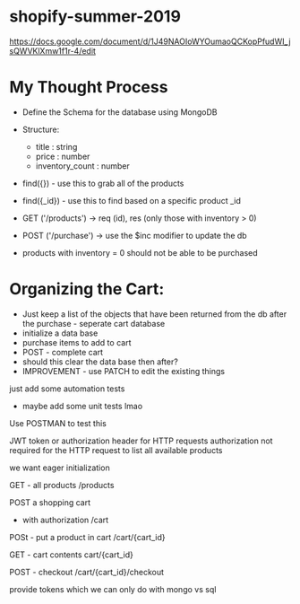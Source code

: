 # shopify-summer-2019

https://docs.google.com/document/d/1J49NAOIoWYOumaoQCKopPfudWI_jsQWVKlXmw1f1r-4/edit

# My Thought Process
 - Define the Schema for the database using MongoDB
 - Structure: 
    - title : string
    - price : number
    - inventory_count : number

 - find({}) - use this to grab all of the products
 - find({_id}) - use this to find based on a specific product _id

 - GET ('/products') -> req (id), res (only those with inventory > 0)

 - POST ('/purchase') -> use the $inc modifier to update the db
 - products with inventory = 0 should not be able to be purchased

# Organizing the Cart:
- Just keep a list of the objects that have been returned from the db after the purchase - seperate cart database
- initialize a data base
- purchase items to add to cart
- POST - complete cart
- should this clear the data base then after?
- IMPROVEMENT - use PATCH to edit the existing things

just add some automation tests

 - maybe add some unit tests lmao

 Use POSTMAN to test this

 JWT token or authorization header for HTTP requests
 authorization not required for the HTTP request to list all available products

 we want eager initialization

 GET - all products
 /products

 POST a shopping cart
 - with authorization 
 /cart

 POSt - put a product in cart
 /cart/{cart_id}

 GET - cart contents
 cart/{cart_id}

 POST - checkout
 /cart/{cart_id}/checkout

 provide tokens which we can only do with mongo vs sql

